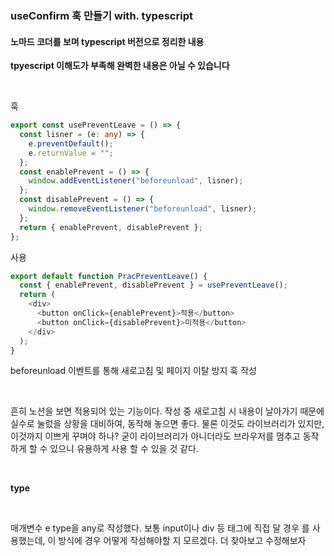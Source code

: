 ### useConfirm  훅 만들기 with. typescript

#### 노마드 코더를 보며 typescript 버전으로 정리한 내용 
**tpyescript 이해도가 부족해 완벽한 내용은 아닐 수 있습니다**

<br>

훅
```ts
export const usePreventLeave = () => {
  const lisner = (e: any) => {
    e.preventDefault();
    e.returnValue = "";
  };
  const enablePrevent = () => {
    window.addEventListener("beforeunload", lisner);
  };
  const disablePrevent = () => {
    window.removeEventListener("beforeunload", lisner);
  };
  return { enablePrevent, disablePrevent };
};
```


사용

```ts
export default function PracPreventLeave() {
  const { enablePrevent, disablePrevent } = usePreventLeave();
  return (
    <div>
      <button onClick={enablePrevent}>적용</button>
      <button onClick={disablePrevent}>미적용</button>
    </div>
  );
}

```
beforeunload 이벤트를 통해 새로고침 및 페이지 이탈 방지 훅 작성

<br/>

흔히 노션을 보면 적용되어 있는 기능이다. 작성 중 새로고침 시 내용이 날아가기 때문에 실수로 눌렀을 상황을 대비하여, 동작해 놓으면 좋다. 
물론 이것도 라이브러리가 있지만, 이것까지 이쁘게 꾸며야 하나? 굳이 라이브러리가 아니더라도 브라우저를 멈추고 동작하게 할 수 있으니 유용하게 사용 할 수 있을 것 같다. 

<br/>

**type**

<br/>

매개변수 e type을 any로 작성했다. 보통 input이나 div 등 태그에 직접 달 경우 <HTMLInputElement>를 사용했는데, 이 방식에 경우 어떻게 작성해야할 지 모르겠다. 
더 찾아보고 수정해보자 
